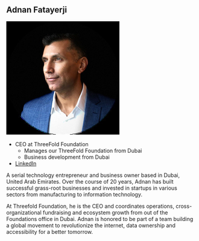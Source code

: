 ## Adnan Fatayerji

![adnan_fatayerji](img/adnan_fatayerji.jpg)

- CEO at ThreeFold Foundation
  - Manages our ThreeFold Foundation from Dubai
  - Business development from Dubai
- [LinkedIn](https://www.linkedin.com/in/adnansf/)

A serial technology entrepreneur and business owner based in Dubai, United Arab Emirates. Over the course of 20 years, Adnan has built successful grass-root businesses and invested in startups in various sectors from manufacturing to information technology. 

At Threefold Foundation, he is the CEO and coordinates operations, cross-organizational fundraising and ecosystem growth from out of the Foundations office in Dubai. Adnan is honored to be part of a team building a global movement to revolutionize the internet, data ownership and accessibility for a better tomorrow.

